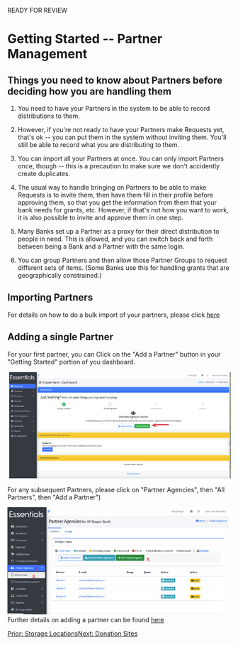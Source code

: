 READY FOR REVIEW
# Getting Started -- Partner Management

## Things you need to know about Partners before deciding how you are handling them

1.  You need to have your Partners in the system to be able to record distributions to them.

2.  However,  if you're not ready to have your Partners make Requests yet, that's ok -- you can put them in the system without inviting them.   You'll still be able to record what you are distributing to them.

3.  You can import all your Partners at once.  You can only import Partners once, though -- this is a precaution to make sure we don't accidently create duplicates.

4.  The usual way to handle bringing on Partners to be able to make Requests is to invite them,  then have them fill in their profile before approving them, so that you get the information from them that your bank needs for grants, etc.   However, if that's not how you want to work,  it is also possible to invite and approve them in one step.

5.  Many Banks set up a Partner as a proxy for their direct distribution to people in need.  This is allowed, and you can switch back and forth between being a Bank and a Partner with the same login.

6.  You can group Partners and then allow those Partner Groups to request different sets of items. (Some Banks use this for handling grants that are geographically constrained.)


## Importing Partners

For details on how to do a bulk import of your partners, please click [here](pm_importing_partners.md)

## Adding a single Partner
For your first partner, you can Click on the "Add a Partner" button in your "Getting Started" portion of you dashboard.  

![navigation](images/getting_started/partners/gs_just_starting_step_2.png)


For any subsequent Partners, please click on "Partner Agencies", then "All Partners", then "Add a Partner")

![add a partner navigation](images/partners/partners_add_navigation.png)
Further details on adding a partner can be found [here](pm_adding_a_partner.md)

[Prior: Storage Locations](getting_started_storage_locations.md)[Next: Donation Sites](getting_started_donation_sites.md)